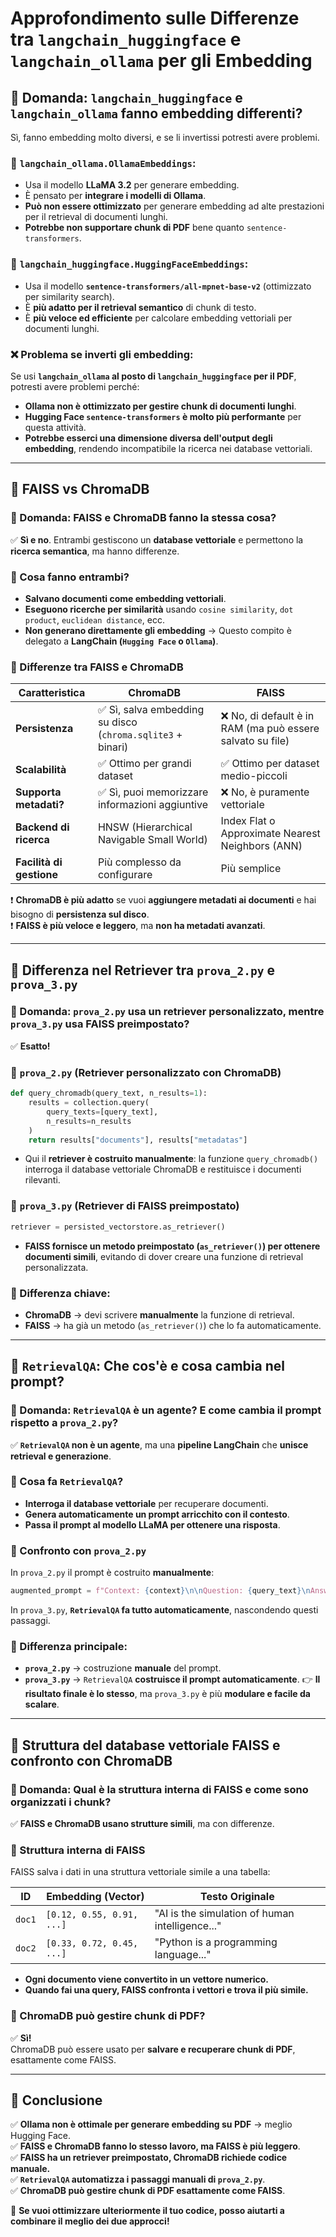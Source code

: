 # Approfondimento sulle Differenze tra `langchain_huggingface` e `langchain_ollama` per gli Embedding

## 🔹 Domanda: `langchain_huggingface` e `langchain_ollama` fanno embedding differenti?
Sì, fanno embedding molto diversi, e se li invertissi potresti avere problemi.

### 🔹 `langchain_ollama.OllamaEmbeddings`:
- Usa il modello **LLaMA 3.2** per generare embedding.
- È pensato per **integrare i modelli di Ollama**.
- **Può non essere ottimizzato** per generare embedding ad alte prestazioni per il retrieval di documenti lunghi.
- **Potrebbe non supportare chunk di PDF** bene quanto `sentence-transformers`.

### 🔹 `langchain_huggingface.HuggingFaceEmbeddings`:
- Usa il modello **`sentence-transformers/all-mpnet-base-v2`** (ottimizzato per similarity search).
- È **più adatto per il retrieval semantico** di chunk di testo.
- È **più veloce ed efficiente** per calcolare embedding vettoriali per documenti lunghi.

### ❌ Problema se inverti gli embedding:
Se usi **`langchain_ollama` al posto di `langchain_huggingface` per il PDF**, potresti avere problemi perché:
- **Ollama non è ottimizzato per gestire chunk di documenti lunghi**.
- **Hugging Face `sentence-transformers` è molto più performante** per questa attività.
- **Potrebbe esserci una dimensione diversa dell'output degli embedding**, rendendo incompatibile la ricerca nei database vettoriali.

---

## 📌 FAISS vs ChromaDB
### 🔹 Domanda: FAISS e ChromaDB fanno la stessa cosa?
✅ **Sì e no**. Entrambi gestiscono un **database vettoriale** e permettono la **ricerca semantica**, ma hanno differenze.

### 🔹 Cosa fanno entrambi?
- **Salvano documenti come embedding vettoriali**.
- **Eseguono ricerche per similarità** usando `cosine similarity`, `dot product`, `euclidean distance`, ecc.
- **Non generano direttamente gli embedding** → Questo compito è delegato a **LangChain (`Hugging Face` o `Ollama`)**.

### 🔹 Differenze tra FAISS e ChromaDB

| **Caratteristica**  | **ChromaDB**                                  | **FAISS**                                       |
|--------------------|----------------------------------------|--------------------------------------------|
| **Persistenza**   | ✅ Sì, salva embedding su disco (`chroma.sqlite3` + binari) | ❌ No, di default è in RAM (ma può essere salvato su file) |
| **Scalabilità**   | ✅ Ottimo per grandi dataset            | ✅ Ottimo per dataset medio-piccoli        |
| **Supporta metadati?** | ✅ Sì, puoi memorizzare informazioni aggiuntive | ❌ No, è puramente vettoriale |
| **Backend di ricerca** | HNSW (Hierarchical Navigable Small World) | Index Flat o Approximate Nearest Neighbors (ANN) |
| **Facilità di gestione** | Più complesso da configurare           | Più semplice |

❗ **ChromaDB è più adatto** se vuoi **aggiungere metadati ai documenti** e hai bisogno di **persistenza sul disco**.  
❗ **FAISS è più veloce e leggero**, ma **non ha metadati avanzati**.

---

## 📌 Differenza nel Retriever tra `prova_2.py` e `prova_3.py`
### 🔹 Domanda: `prova_2.py` usa un retriever personalizzato, mentre `prova_3.py` usa FAISS preimpostato?
✅ **Esatto!**

### 🔹 `prova_2.py` (Retriever personalizzato con ChromaDB)
```python
def query_chromadb(query_text, n_results=1):
    results = collection.query(
        query_texts=[query_text],
        n_results=n_results
    )
    return results["documents"], results["metadatas"]
```
- Qui il **retriever è costruito manualmente**: la funzione `query_chromadb()` interroga il database vettoriale ChromaDB e restituisce i documenti rilevanti.

### 🔹 `prova_3.py` (Retriever di FAISS preimpostato)
```python
retriever = persisted_vectorstore.as_retriever()
```
- **FAISS fornisce un metodo preimpostato (`as_retriever()`) per ottenere documenti simili**, evitando di dover creare una funzione di retrieval personalizzata.

### 📌 Differenza chiave:
- **ChromaDB** → devi scrivere **manualmente** la funzione di retrieval.
- **FAISS** → ha già un metodo (`as_retriever()`) che lo fa automaticamente.

---

## 📌 `RetrievalQA`: Che cos'è e cosa cambia nel prompt?
### 🔹 Domanda: `RetrievalQA` è un agente? E come cambia il prompt rispetto a `prova_2.py`?
✅ **`RetrievalQA` non è un agente**, ma una **pipeline LangChain** che **unisce retrieval e generazione**.

### 🔹 Cosa fa `RetrievalQA`?
- **Interroga il database vettoriale** per recuperare documenti.
- **Genera automaticamente un prompt arricchito con il contesto**.
- **Passa il prompt al modello LLaMA per ottenere una risposta**.

### 🔹 Confronto con `prova_2.py`
In `prova_2.py` il prompt è costruito **manualmente**:
```python
augmented_prompt = f"Context: {context}\n\nQuestion: {query_text}\nAnswer:"
```
In `prova_3.py`, **`RetrievalQA` fa tutto automaticamente**, nascondendo questi passaggi.

### 📌 Differenza principale:
- **`prova_2.py`** → costruzione **manuale** del prompt.
- **`prova_3.py`** → `RetrievalQA` **costruisce il prompt automaticamente**.
👉 **Il risultato finale è lo stesso**, ma `prova_3.py` è più **modulare e facile da scalare**.

---

## 📌 Struttura del database vettoriale FAISS e confronto con ChromaDB
### 🔹 Domanda: Qual è la struttura interna di FAISS e come sono organizzati i chunk?
✅ **FAISS e ChromaDB usano strutture simili**, ma con differenze.

### 🔹 Struttura interna di FAISS  
FAISS salva i dati in una struttura vettoriale simile a una tabella:

| **ID**  | **Embedding (Vector)** | **Testo Originale** |
|---------|------------------------|---------------------|
| `doc1`  | `[0.12, 0.55, 0.91, ...]` | "AI is the simulation of human intelligence..." |
| `doc2`  | `[0.33, 0.72, 0.45, ...]` | "Python is a programming language..." |

- **Ogni documento viene convertito in un vettore numerico.**
- **Quando fai una query, FAISS confronta i vettori e trova il più simile.**

### 📌 ChromaDB può gestire chunk di PDF?
✅ **Sì!**  
ChromaDB può essere usato per **salvare e recuperare chunk di PDF**, esattamente come FAISS.

---

## 📌 Conclusione
✅ **Ollama non è ottimale per generare embedding su PDF** → meglio Hugging Face.  
✅ **FAISS e ChromaDB fanno lo stesso lavoro, ma FAISS è più leggero**.  
✅ **FAISS ha un retriever preimpostato, ChromaDB richiede codice manuale.**  
✅ **`RetrievalQA` automatizza i passaggi manuali di `prova_2.py`**.  
✅ **ChromaDB può gestire chunk di PDF esattamente come FAISS**.  

🚀 **Se vuoi ottimizzare ulteriormente il tuo codice, posso aiutarti a combinare il meglio dei due approcci!**  
